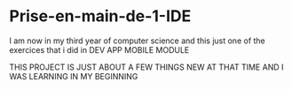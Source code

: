 # Prise-en-main-de-1-IDE


I am now in my third year of computer science and this just one of the exercices that i did in DEV APP MOBILE MODULE




THIS PROJECT IS JUST ABOUT A FEW THINGS NEW AT THAT TIME AND I WAS LEARNING IN MY BEGINNING
